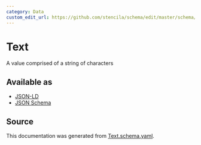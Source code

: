 ```yaml
---
category: Data
custom_edit_url: https://github.com/stencila/schema/edit/master/schema/Text.schema.yaml
---
```


# Text

A value comprised of a string of characters

## Available as

-   [JSON-LD](https://schema.stenci.la/Text.jsonld)
-   [JSON Schema](https://schema.stenci.la/v1/Text.schema.json)

## Source

This documentation was generated from [Text.schema.yaml](https://github.com/stencila/schema/blob/master/schema/Text.schema.yaml).
